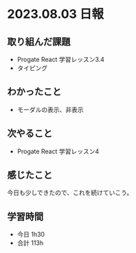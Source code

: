 # 2023.08.03 日報

## 取り組んだ課題
- Progate React 学習レッスン3.4
- タイピング

## わかったこと
- モーダルの表示、非表示

## 次やること
- Progate React 学習レッスン4

## 感じたこと
今日も少しできたので、これを続けていこう。

## 学習時間
- 今日 1h30
- 合計 113h
